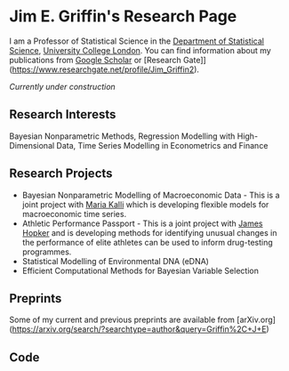 # Jim E. Griffin's Research Page

I am a Professor of Statistical Science in the [Department of Statistical Science](https://www.ucl.ac.uk/statistics/), [University College London](https://www.ucl.ac.uk). You can find information about my publications from [Google Scholar](https://scholar.google.com/citations?hl=en&user=vPUFsJcAAAAJ) or [Research Gate]](https://www.researchgate.net/profile/Jim_Griffin2).

*Currently under construction*

## Research Interests
Bayesian Nonparametric Methods, Regression Modelling with High-Dimensional Data, Time Series Modelling in Econometrics and Finance

## Research Projects
- Bayesian Nonparametric Modelling of Macroeconomic Data - This is a joint project with [Maria Kalli](https://www.kent.ac.uk/mathematics-statistics-actuarial-science/people/1102/www.kent.ac.uk/mathematics-statistics-actuarial-science/people/1102/kalli-maria) which is developing flexible models for macroeconomic time series.
- Athletic Performance Passport - This is a joint project with [James Hopker](https://www.kent.ac.uk/sport-sciences/people/2184/www.kent.ac.uk/sport-sciences/people/2184/hopker-james) and is developing methods for identifying unusual changes in the performance of elite athletes can be used to inform drug-testing programmes.
- Statistical Modelling of Environmental DNA (eDNA)
- Efficient Computational Methods for Bayesian Variable Selection

## Preprints
Some of my current and previous preprints are available from [arXiv.org] (https://arxiv.org/search/?searchtype=author&query=Griffin%2C+J+E)

## Code







